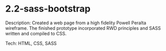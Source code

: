 # 2.2-sass-bootstrap

Description: 
Created a web page from a high fidelity Powell Peralta wireframe.  The finished prototype incorporated RWD principles and SASS written and compiled to CSS.

Tech: 
HTML, CSS, SASS
